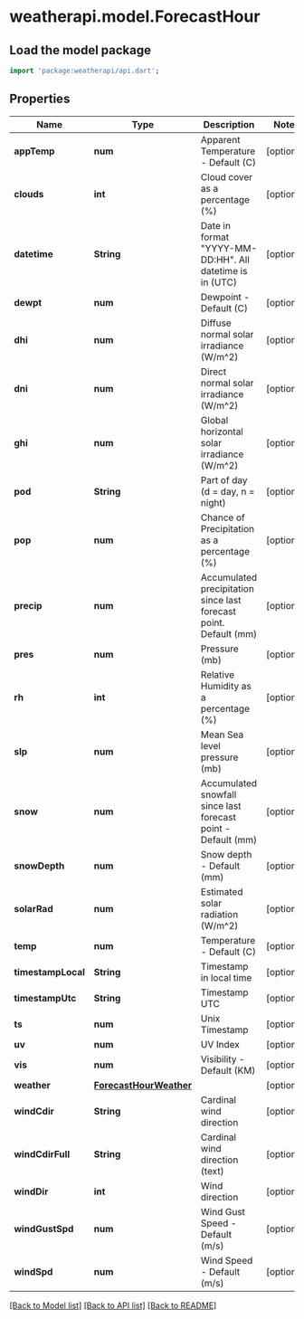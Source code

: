 # weatherapi.model.ForecastHour

## Load the model package
```dart
import 'package:weatherapi/api.dart';
```

## Properties
Name | Type | Description | Notes
------------ | ------------- | ------------- | -------------
**appTemp** | **num** | Apparent Temperature - Default (C) | [optional] 
**clouds** | **int** | Cloud cover as a percentage (%) | [optional] 
**datetime** | **String** | Date in format \"YYYY-MM-DD:HH\". All datetime is in (UTC) | [optional] 
**dewpt** | **num** | Dewpoint - Default (C) | [optional] 
**dhi** | **num** | Diffuse normal solar irradiance (W/m^2) | [optional] 
**dni** | **num** | Direct normal solar irradiance (W/m^2) | [optional] 
**ghi** | **num** | Global horizontal solar irradiance (W/m^2) | [optional] 
**pod** | **String** | Part of day (d = day, n = night) | [optional] 
**pop** | **num** | Chance of Precipitation as a percentage (%) | [optional] 
**precip** | **num** | Accumulated precipitation since last forecast point. Default (mm) | [optional] 
**pres** | **num** | Pressure (mb) | [optional] 
**rh** | **int** | Relative Humidity as a percentage (%) | [optional] 
**slp** | **num** | Mean Sea level pressure (mb) | [optional] 
**snow** | **num** | Accumulated snowfall since last forecast point - Default (mm) | [optional] 
**snowDepth** | **num** | Snow depth - Default (mm) | [optional] 
**solarRad** | **num** | Estimated solar radiation (W/m^2) | [optional] 
**temp** | **num** | Temperature - Default (C) | [optional] 
**timestampLocal** | **String** | Timestamp in local time | [optional] 
**timestampUtc** | **String** | Timestamp UTC | [optional] 
**ts** | **num** | Unix Timestamp | [optional] 
**uv** | **num** | UV Index | [optional] 
**vis** | **num** | Visibility - Default (KM) | [optional] 
**weather** | [**ForecastHourWeather**](ForecastHourWeather.md) |  | [optional] 
**windCdir** | **String** | Cardinal wind direction | [optional] 
**windCdirFull** | **String** | Cardinal wind direction (text) | [optional] 
**windDir** | **int** | Wind direction | [optional] 
**windGustSpd** | **num** | Wind Gust Speed - Default (m/s) | [optional] 
**windSpd** | **num** | Wind Speed - Default (m/s) | [optional] 

[[Back to Model list]](../README.md#documentation-for-models) [[Back to API list]](../README.md#documentation-for-api-endpoints) [[Back to README]](../README.md)


